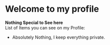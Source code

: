 # Welcome to my profile
**Nothing Special to See here** <br>
List of Items you can see on my Profile:
<ul>
  <li>Absolutely Nothing, I keep everything private.</li>
  </ul>
 <br>
